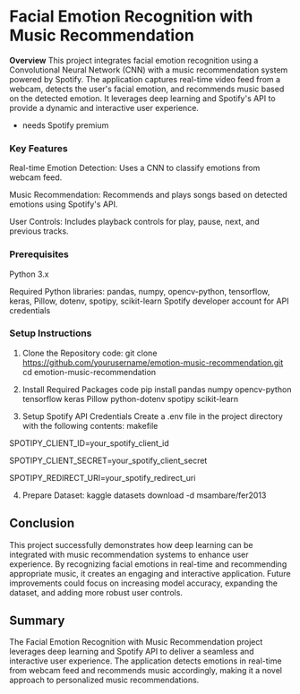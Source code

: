 # Facial Emotion Recognition with Music Recommendation
**Overview**
This project integrates facial emotion recognition using a Convolutional Neural Network (CNN) with a music recommendation system powered by Spotify. The application captures real-time video feed from a webcam, detects the user's facial emotion, and recommends music based on the detected emotion. It leverages deep learning and Spotify's API to provide a dynamic and interactive user experience.

* needs Spotify premium

### Key Features

Real-time Emotion Detection: Uses a CNN to classify emotions from webcam feed.

Music Recommendation: Recommends and plays songs based on detected emotions using Spotify's API.

User Controls: Includes playback controls for play, pause, next, and previous tracks.

### Prerequisites

Python 3.x

Required Python libraries: pandas, numpy, opencv-python, tensorflow, keras, Pillow, dotenv, spotipy, scikit-learn
Spotify developer account for API credentials

### Setup Instructions
1. Clone the Repository
code: git clone https://github.com/yourusername/emotion-music-recommendation.git
cd emotion-music-recommendation

2. Install Required Packages
code
pip install pandas numpy opencv-python tensorflow keras Pillow python-dotenv spotipy scikit-learn

3. Setup Spotify API Credentials
Create a .env file in the project directory with the following contents:
makefile

SPOTIPY_CLIENT_ID=your_spotify_client_id

SPOTIPY_CLIENT_SECRET=your_spotify_client_secret

SPOTIPY_REDIRECT_URI=your_spotify_redirect_uri

4. Prepare Dataset: kaggle datasets download -d msambare/fer2013

## Conclusion
This project successfully demonstrates how deep learning can be integrated with music recommendation systems to enhance user experience. 
By recognizing facial emotions in real-time and recommending appropriate music, it creates an engaging and interactive application. 
Future improvements could focus on increasing model accuracy, expanding the dataset, and adding more robust user controls. 

## Summary
The Facial Emotion Recognition with Music Recommendation project leverages deep learning and Spotify API to deliver a seamless and interactive user experience. 
The application detects emotions in real-time from webcam feed and recommends music accordingly, making it a novel approach to personalized music recommendations.
